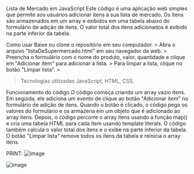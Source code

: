 Lista de Mercado em JavaScript
Este código é uma aplicação web simples que permite aos usuários adicionar itens à sua lista de mercado. Os itens são armazenados em um array e exibidos em uma tabela abaixo do formulário de adição de itens. O valor total dos itens adicionados é exibido na parte inferior da tabela.

Como usar
Baixe ou clone o repositório em seu computador. >
Abra o arquivo "listaDeSupermercado.html" em seu navegador da web. >
Preencha o formulário com o nome do produto, valor, quantidade e clique em "Adicionar item" para adicionar à lista. >
Para limpar a lista, clique no botão "Limpar lista". >

>Tecnologias utilizadas
JavaScript,
HTML,
CSS,

Funcionamento do código
O código começa criando um array vazio itens. Em seguida, ele adiciona um evento de clique ao botão "Adicionar item" no formulário de adição de itens. Quando o botão é clicado, o código pega os valores do formulário e os armazena em um objeto que é adicionado ao array itens. Depois, o código percorre o array itens usando a função map() e cria uma tabela HTML para cada item usando template literals. O código também calcula o valor total dos itens e o exibe na parte inferior da tabela. O botão "Limpar lista" remove todos os itens da tabela e reinicia o array itens.

PRINT:
![image](https://user-images.githubusercontent.com/126690327/225417557-14feb0af-a2cb-4524-82f7-4a606bcd7da0.png)

![image](https://user-images.githubusercontent.com/126690327/225417089-aa203dd9-c8e7-4d6e-9c89-b9f243cde3be.png)



